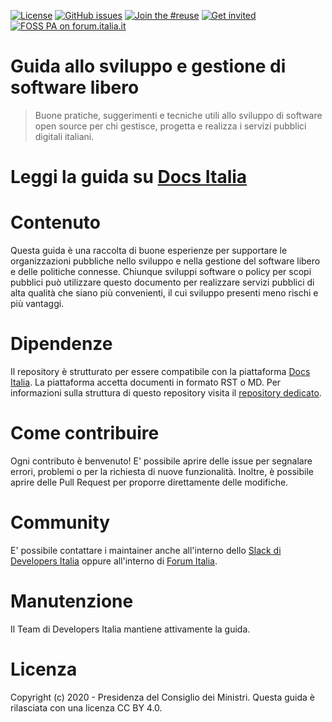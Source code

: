 [![License](https://img.shields.io/github/license/italia/guida-sviluppo-gestione-software-libero.svg)](https://github.com/italia/guida-sviluppo-gestione-software-libero/blob/master/LICENSE)
[![GitHub issues](https://img.shields.io/github/issues/italia/guida-sviluppo-gestione-software-libero.svg)](https://github.com/italia/guida-sviluppo-gestione-software-libero/issues)
[![Join the #reuse](https://img.shields.io/badge/Slack%20channel-%23docs-blue.svg)](https://app.slack.com/client/T6C27AXE0/C9T4ELD4G)
[![Get invited](https://slack.developers.italia.it/badge.svg)](https://slack.developers.italia.it/)
[![FOSS PA on forum.italia.it](https://img.shields.io/badge/Forum-OSS-blue.svg)](https://forum.italia.it/c/software-open-source-per-la-pa/49)

# Guida allo sviluppo e gestione di software libero

> Buone pratiche, suggerimenti e tecniche utili allo sviluppo di software open
> source per chi gestisce, progetta e realizza i servizi pubblici digitali
> italiani.

# Leggi la guida su [Docs Italia](https://docs.italia.it/italia/developers-italia/guida-sviluppo-gestione-software-libero/it/stabile/index.html)

# Contenuto

Questa guida è una raccolta di buone esperienze per supportare le
organizzazioni pubbliche nello sviluppo e nella gestione del software libero
e delle politiche connesse. Chiunque sviluppi software o policy per scopi
pubblici può utilizzare questo documento per realizzare servizi pubblici di
alta qualità che siano più convenienti, il cui sviluppo presenti meno rischi
e più vantaggi.

# Dipendenze

Il repository è strutturato per essere compatibile con la piattaforma [Docs
Italia](https://docs.italia.it/). 
La piattaforma accetta documenti in formato RST o MD. 
Per informazioni sulla struttura di questo repository visita il [repository
dedicato](https://github.com/italia/docs-italia-starter-kit).

# Come contribuire

Ogni contributo è benvenuto!
E' possibile aprire delle issue per segnalare errori, problemi o per la
richiesta di nuove funzionalità.
Inoltre, è possibile aprire delle Pull Request per proporre direttamente delle
modifiche.

# Community

E' possibile contattare i maintainer anche all'interno dello [Slack di Developers Italia](https://app.slack.com/client/T6C27AXE0/C9T4ELD4G/) oppure all'interno di [Forum Italia](https://forum.italia.it/c/software-open-source-per-la-pa/49).

# Manutenzione 

Il Team di Developers Italia mantiene attivamente la guida. 

# Licenza 

Copyright (c) 2020 - Presidenza del Consiglio dei Ministri.
Questa guida è rilasciata con una licenza CC BY 4.0. 
